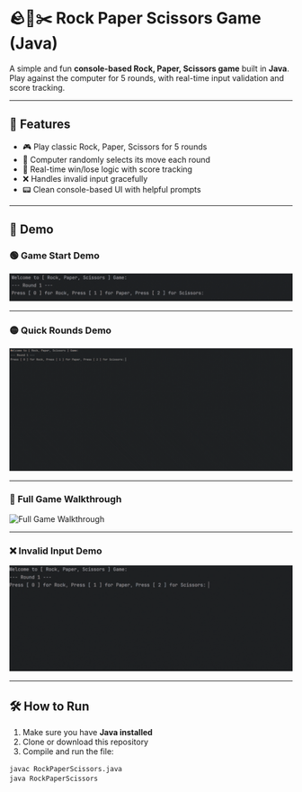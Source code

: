# 🪨📄✂️ Rock Paper Scissors Game (Java)
A simple and fun **console-based Rock, Paper, Scissors game** built in **Java**.  
Play against the computer for 5 rounds, with real-time input validation and score tracking.

---

## 🧩 Features

- 🎮 Play classic Rock, Paper, Scissors for 5 rounds
- 🤖 Computer randomly selects its move each round
- 🧠 Real-time win/lose logic with score tracking
- ❌ Handles invalid input gracefully
- 📟 Clean console-based UI with helpful prompts

---

## 🎥 Demo

### 🟢 Game Start Demo
![Game Start Demo](gifs/Start-Here.gif)

---

### 🟡 Quick Rounds Demo  
![Quick Rounds Demo](gifs/Quick-Round.gif)

---

### 🔵 Full Game Walkthrough  
![Full Game Walkthrough](gifs/Walkthrough.gif)

---

### ❌ Invalid Input Demo  

![Invalid Input Demo](gifs/Invalid-Input.gif)

---

## 🛠️ How to Run

1. Make sure you have **Java installed**  
2. Clone or download this repository  
3. Compile and run the file:

```bash
javac RockPaperScissors.java
java RockPaperScissors
```
